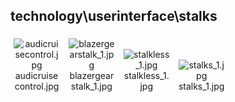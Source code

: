 ## technology\userinterface\stalks
<div class="col" style="display: inline-block; width: 16.66%; padding: 5px; box-sizing: border-box; text-align: center;">
<img src="https://media.evkx.net/multimedia/technology/userinterface/stalks/audicruisecontrol_xst.jpg" class="img-thumbnail" alt="audicruisecontrol.jpg">
audicruisecontrol.jpg
</div>
<div class="col" style="display: inline-block; width: 16.66%; padding: 5px; box-sizing: border-box; text-align: center;">
<img src="https://media.evkx.net/multimedia/technology/userinterface/stalks/blazergearstalk_1_xst.jpg" class="img-thumbnail" alt="blazergearstalk_1.jpg">
blazergearstalk_1.jpg
</div>
<div class="col" style="display: inline-block; width: 16.66%; padding: 5px; box-sizing: border-box; text-align: center;">
<img src="https://media.evkx.net/multimedia/technology/userinterface/stalks/stalkless_1_xst.jpg" class="img-thumbnail" alt="stalkless_1.jpg">
stalkless_1.jpg
</div>
<div class="col" style="display: inline-block; width: 16.66%; padding: 5px; box-sizing: border-box; text-align: center;">
<img src="https://media.evkx.net/multimedia/technology/userinterface/stalks/stalks_1_xst.jpg" class="img-thumbnail" alt="stalks_1.jpg">
stalks_1.jpg
</div>
